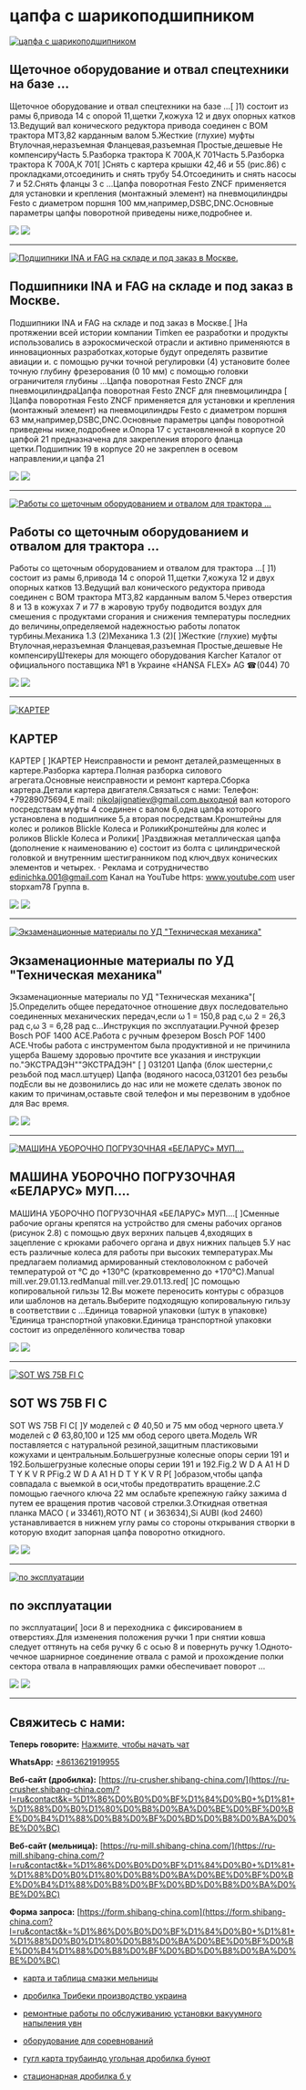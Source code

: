 # цапфа с шарикоподшипником

<a href="https://swt.shibang-china.com/?l=ru&img&k=%D1%86%D0%B0%D0%BF%D1%84%D0%B0+%D1%81+%D1%88%D0%B0%D1%80%D0%B8%D0%BA%D0%BE%D0%BF%D0%BE%D0%B4%D1%88%D0%B8%D0%BF%D0%BD%D0%B8%D0%BA%D0%BE%D0%BC" target="_blank">![цапфа с шарикоподшипником](http://static.shibang-china.com/all-800x300/1260.jpg)</a>

## Щеточное оборудование и отвал спецтехники на базе …
Щеточное оборудование и отвал спецтехники на базе …[ ]1) состоит из рамы 6,привода 14 с опорой 11,щетки 7,кожуха 12 и двух опорных катков 13.Ведущий вал конического редуктора привода соединен с ВОМ трактора МТЗ,82 карданным валом 5.Жесткие (глухие) муфты Втулочная,неразъемная Фланцевая,разъемная Простые,дешевые Не компенсируЧасть 5.Разборка трактора К 700А,К 701Часть 5.Разборка трактора К 700А,К 701[ ]Снять с картера крышки 42,46 и 55 (рис.86) с прокладками,отсоединить и снять трубу 54.Отсоединить и снять насосы 7 и 52.Снять фланцы 3 с …Цапфа поворотная Festo ZNCF применяется для установки и крепления (монтажный элемент) на пневмоцилиндры Festo с диаметром поршня 100 мм,например,DSBC,DNC.Основные параметры цапфы поворотной приведены ниже,подробнее и.


<a href="https://whatsapp.shibangsoft.com/WhatsApp.php" target="_blank" title="WhatsApp">![](http://static.shibang-china.com/icon/whatsapp.png)</a> <a href="https://swt.shibang-china.com/?l=ru&icon&k=%D1%86%D0%B0%D0%BF%D1%84%D0%B0+%D1%81+%D1%88%D0%B0%D1%80%D0%B8%D0%BA%D0%BE%D0%BF%D0%BE%D0%B4%D1%88%D0%B8%D0%BF%D0%BD%D0%B8%D0%BA%D0%BE%D0%BC" target="_blank">![](http://static.shibang-china.com/icon/chat-ru.png)</a>

---

<a href="https://swt.shibang-china.com/?l=ru&img&k=%D1%86%D0%B0%D0%BF%D1%84%D0%B0+%D1%81+%D1%88%D0%B0%D1%80%D0%B8%D0%BA%D0%BE%D0%BF%D0%BE%D0%B4%D1%88%D0%B8%D0%BF%D0%BD%D0%B8%D0%BA%D0%BE%D0%BC" target="_blank">![Подшипники INA и FAG на складе и под заказ в Москве.](http://static.shibang-china.com/all-800x300/440.jpg)</a>

## Подшипники INA и FAG на складе и под заказ в Москве.
Подшипники INA и FAG на складе и под заказ в Москве.[ ]На протяжении всей истории компании Timken ее разработки и продукты использовались в аэрокосмической отрасли и активно применяются в инновационных разработках,которые будут определять развитие авиации и. с помощью ручки точной регулировки (4) установите более точную глубину фрезерования (0 10 мм) с помощью головки ограничителя глубины …Цапфа поворотная Festo ZNCF для пневмоцилиндраЦапфа поворотная Festo ZNCF для пневмоцилиндра [ ]Цапфа поворотная Festo ZNCF применяется для установки и крепления (монтажный элемент) на пневмоцилиндры Festo с диаметром поршня 63 мм,например,DSBC,DNC.Основные параметры цапфы поворотной приведены ниже,подробнее и.Опора 17 с установленной в корпусе 20 цапфой 21 предназначена для закрепления второго фланца щетки.Подшипник 19 в корпусе 20 не закреплен в осевом направлении,и цапфа 21


<a href="https://whatsapp.shibangsoft.com/WhatsApp.php" target="_blank" title="WhatsApp">![](http://static.shibang-china.com/icon/whatsapp.png)</a> <a href="https://swt.shibang-china.com/?l=ru&icon&k=%D1%86%D0%B0%D0%BF%D1%84%D0%B0+%D1%81+%D1%88%D0%B0%D1%80%D0%B8%D0%BA%D0%BE%D0%BF%D0%BE%D0%B4%D1%88%D0%B8%D0%BF%D0%BD%D0%B8%D0%BA%D0%BE%D0%BC" target="_blank">![](http://static.shibang-china.com/icon/chat-ru.png)</a>

---

<a href="https://swt.shibang-china.com/?l=ru&img&k=%D1%86%D0%B0%D0%BF%D1%84%D0%B0+%D1%81+%D1%88%D0%B0%D1%80%D0%B8%D0%BA%D0%BE%D0%BF%D0%BE%D0%B4%D1%88%D0%B8%D0%BF%D0%BD%D0%B8%D0%BA%D0%BE%D0%BC" target="_blank">![Работы со щеточным оборудованием и отвалом для трактора …](http://static.shibang-china.com/all-800x300/849.jpg)</a>

## Работы со щеточным оборудованием и отвалом для трактора …
Работы со щеточным оборудованием и отвалом для трактора …[ ]1) состоит из рамы 6,привода 14 с опорой 11,щетки 7,кожуха 12 и двух опорных катков 13.Ведущий вал конического редуктора привода соединен с ВОМ трактора МТЗ,82 карданным валом 5.Через отверстия 8 и 13 в кожухах 7 и 77 в жаровую трубу подводится воздух для смешения с продуктами сгорания и снижения температуры последних до величины,определяемой надежностью работы лопаток турбины.Механика 1.3 (2)Механика 1.3 (2)[ ]Жесткие (глухие) муфты Втулочная,неразъемная Фланцевая,разъемная Простые,дешевые Не компенсируШтекеры для моющего оборудования Karcher Каталог от официального поставщика №1 в Украине &#171;HANSA FLEX&#187; AG ☎(044) 70


<a href="https://whatsapp.shibangsoft.com/WhatsApp.php" target="_blank" title="WhatsApp">![](http://static.shibang-china.com/icon/whatsapp.png)</a> <a href="https://swt.shibang-china.com/?l=ru&icon&k=%D1%86%D0%B0%D0%BF%D1%84%D0%B0+%D1%81+%D1%88%D0%B0%D1%80%D0%B8%D0%BA%D0%BE%D0%BF%D0%BE%D0%B4%D1%88%D0%B8%D0%BF%D0%BD%D0%B8%D0%BA%D0%BE%D0%BC" target="_blank">![](http://static.shibang-china.com/icon/chat-ru.png)</a>

---

<a href="https://swt.shibang-china.com/?l=ru&img&k=%D1%86%D0%B0%D0%BF%D1%84%D0%B0+%D1%81+%D1%88%D0%B0%D1%80%D0%B8%D0%BA%D0%BE%D0%BF%D0%BE%D0%B4%D1%88%D0%B8%D0%BF%D0%BD%D0%B8%D0%BA%D0%BE%D0%BC" target="_blank">![КАРТЕР](http://static.shibang-china.com/all-800x300/153.jpg)</a>

## КАРТЕР
КАРТЕР [ ]КАРТЕР Неисправности и ремонт деталей,размещенных в картере.Разборка картера.Полная разборка силового агрегата.Основные неисправности и ремонт картера.Сборка картера.Детали картера двигателя.Связаться с нами: Телефон: +79289075694,E mail: nikolajignatiev@gmail.com.выходной вал которого посредствам муфты 4 соединен с валом 6,одна цапфа которого установлена в подшипнике 5,а вторая посредствам.Кронштейны для колес и роликов Blickle Колеса и РоликиКронштейны для колес и роликов Blickle Колеса и Ролики[ ]Раздвижная металлическая цапфа (дополнение к наименованию e) состоит из болта с цилиндрической головкой и внутренним шестигранником под ключ,двух конических элементов и четырех.&nbsp;&#0183;&#32;Реклама и сотрудничество edinichka.001@gmail.com Канал на YouTube https: www.youtube.com user stopxam78 Группа в.


<a href="https://whatsapp.shibangsoft.com/WhatsApp.php" target="_blank" title="WhatsApp">![](http://static.shibang-china.com/icon/whatsapp.png)</a> <a href="https://swt.shibang-china.com/?l=ru&icon&k=%D1%86%D0%B0%D0%BF%D1%84%D0%B0+%D1%81+%D1%88%D0%B0%D1%80%D0%B8%D0%BA%D0%BE%D0%BF%D0%BE%D0%B4%D1%88%D0%B8%D0%BF%D0%BD%D0%B8%D0%BA%D0%BE%D0%BC" target="_blank">![](http://static.shibang-china.com/icon/chat-ru.png)</a>

---

<a href="https://swt.shibang-china.com/?l=ru&img&k=%D1%86%D0%B0%D0%BF%D1%84%D0%B0+%D1%81+%D1%88%D0%B0%D1%80%D0%B8%D0%BA%D0%BE%D0%BF%D0%BE%D0%B4%D1%88%D0%B8%D0%BF%D0%BD%D0%B8%D0%BA%D0%BE%D0%BC" target="_blank">![Экзаменационные материалы по УД &quot;Техническая механика&quot;](http://static.shibang-china.com/all-800x300/1153.jpg)</a>

## Экзаменационные материалы по УД &quot;Техническая механика&quot;
Экзаменационные материалы по УД &quot;Техническая механика&quot;[ ]5.Определить общее передаточное отношение двух последовательно соединенных механических передач,если ω 1 = 150,8 рад с,ω 2 = 26,3 рад с,ω 3 = 6,28 рад с…Инструкция по эксплуатации.Ручной фрезер Bosch POF 1400 AСE.Работа с ручным фрезером Bosch POF 1400 AСE.Чтобы работа с инструментом была продуктивной и не причинила ущерба Вашему здоровью прочтите все указания и инструкции по.&quot;ЭКСТРАДЭН&quot;&quot;ЭКСТРАДЭН&quot; [ ] 031201 Цапфа (блок шестерни,с резьбой под масл.штуцер) Цапфа (водяного насоса,031201 без резьбы подЕсли вы не дозвонились до нас или не можете сделать звонок по каким то причинам,оставьте свой телефон и мы перезвоним в удобное для Вас время.


<a href="https://whatsapp.shibangsoft.com/WhatsApp.php" target="_blank" title="WhatsApp">![](http://static.shibang-china.com/icon/whatsapp.png)</a> <a href="https://swt.shibang-china.com/?l=ru&icon&k=%D1%86%D0%B0%D0%BF%D1%84%D0%B0+%D1%81+%D1%88%D0%B0%D1%80%D0%B8%D0%BA%D0%BE%D0%BF%D0%BE%D0%B4%D1%88%D0%B8%D0%BF%D0%BD%D0%B8%D0%BA%D0%BE%D0%BC" target="_blank">![](http://static.shibang-china.com/icon/chat-ru.png)</a>

---

<a href="https://swt.shibang-china.com/?l=ru&img&k=%D1%86%D0%B0%D0%BF%D1%84%D0%B0+%D1%81+%D1%88%D0%B0%D1%80%D0%B8%D0%BA%D0%BE%D0%BF%D0%BE%D0%B4%D1%88%D0%B8%D0%BF%D0%BD%D0%B8%D0%BA%D0%BE%D0%BC" target="_blank">![МАШИНА УБОРОЧНО ПОГРУЗОЧНАЯ &#171;БЕЛАРУС&#187; МУП.…](http://static.shibang-china.com/all-800x300/235.jpg)</a>

## МАШИНА УБОРОЧНО ПОГРУЗОЧНАЯ &#171;БЕЛАРУС&#187; МУП.…
МАШИНА УБОРОЧНО ПОГРУЗОЧНАЯ &#171;БЕЛАРУС&#187; МУП.…[ ]Сменные рабочие органы крепятся на устройство для смены рабочих органов (рисунок 2.8) с помощью двух верхних пальцев 4,входящих в зацепление с крюками рабочего органа и двух нижних пальцев 5.У нас есть различные колеса для работы при высоких температурах.Мы предлагаем полиамид армированный стекловолокном с рабочей температурой от &#176;С до +130&#176;С (кратковременно до +170&#176;С).Manual mill.ver.29.01.13.redManual mill.ver.29.01.13.red[ ]С помощью копировальной гильзы 12.Вы можете переносить контуры с образцов или шаблонов на деталь.Выберите подходящую копировальную гильзу в соответствии с …Единица товарной упаковки (штук в упаковке) &#185;Единица транспортной упаковки.Единица транспортной упаковки состоит из определённого количества товар


<a href="https://whatsapp.shibangsoft.com/WhatsApp.php" target="_blank" title="WhatsApp">![](http://static.shibang-china.com/icon/whatsapp.png)</a> <a href="https://swt.shibang-china.com/?l=ru&icon&k=%D1%86%D0%B0%D0%BF%D1%84%D0%B0+%D1%81+%D1%88%D0%B0%D1%80%D0%B8%D0%BA%D0%BE%D0%BF%D0%BE%D0%B4%D1%88%D0%B8%D0%BF%D0%BD%D0%B8%D0%BA%D0%BE%D0%BC" target="_blank">![](http://static.shibang-china.com/icon/chat-ru.png)</a>

---

<a href="https://swt.shibang-china.com/?l=ru&img&k=%D1%86%D0%B0%D0%BF%D1%84%D0%B0+%D1%81+%D1%88%D0%B0%D1%80%D0%B8%D0%BA%D0%BE%D0%BF%D0%BE%D0%B4%D1%88%D0%B8%D0%BF%D0%BD%D0%B8%D0%BA%D0%BE%D0%BC" target="_blank">![SOT WS 75B FI C](http://static.shibang-china.com/all-800x300/519.jpg)</a>

## SOT WS 75B FI C
SOT WS 75B FI C[ ]У моделей с &#216; 40,50 и 75 мм обод черного цвета.У моделей с &#216; 63,80,100 и 125 мм обод серого цвета.Модель WR поставляется с натуральной резиной,защитным пластиковыми кожухами и центральным.Большегрузные колесные опоры серии 191 и 192.Большегрузные колесные опоры серии 191 и 192.Fig.2 W D A A1 H D T Y K V R PFig.2 W D A A1 H D T Y K V R P[ ]образом,чтобы цапфа совпадала с выемкой в оси,чтобы предотвратить вращение.2.С помощью гаечного ключа 22 мм ослабьте крепежную гайку зажима d путем ее вращения против часовой стрелки.3.Откидная ответная планка MACO ( и 33461),ROTO NT ( и 363634),Si AUBI (kod 2460) устанавливается в нижнем углу рамы со стороны открывания створки в которую входит запорная цапфа поворотно откидного.


<a href="https://whatsapp.shibangsoft.com/WhatsApp.php" target="_blank" title="WhatsApp">![](http://static.shibang-china.com/icon/whatsapp.png)</a> <a href="https://swt.shibang-china.com/?l=ru&icon&k=%D1%86%D0%B0%D0%BF%D1%84%D0%B0+%D1%81+%D1%88%D0%B0%D1%80%D0%B8%D0%BA%D0%BE%D0%BF%D0%BE%D0%B4%D1%88%D0%B8%D0%BF%D0%BD%D0%B8%D0%BA%D0%BE%D0%BC" target="_blank">![](http://static.shibang-china.com/icon/chat-ru.png)</a>

---

<a href="https://swt.shibang-china.com/?l=ru&img&k=%D1%86%D0%B0%D0%BF%D1%84%D0%B0+%D1%81+%D1%88%D0%B0%D1%80%D0%B8%D0%BA%D0%BE%D0%BF%D0%BE%D0%B4%D1%88%D0%B8%D0%BF%D0%BD%D0%B8%D0%BA%D0%BE%D0%BC" target="_blank">![по эксплуатации](http://static.shibang-china.com/all-800x300/883.jpg)</a>

## по эксплуатации
по эксплуатации[ ]оси 8 и переходника с фиксированием в отверстиях.Для изменения положения ручки 1 при снятии ковша следует оттянуть на себя ручку 6 с осью 8 и повернуть ручку 1.Одното&#173;чечное шарнирное соединение отвала с рамой и прохождение полки сектора отвала в на&#173;правляющих рамки обеспечивает поворот …

<a href="https://whatsapp.shibangsoft.com/WhatsApp.php" target="_blank" title="WhatsApp">![](http://static.shibang-china.com/icon/whatsapp.png)</a> <a href="https://swt.shibang-china.com/?l=ru&icon&k=%D1%86%D0%B0%D0%BF%D1%84%D0%B0+%D1%81+%D1%88%D0%B0%D1%80%D0%B8%D0%BA%D0%BE%D0%BF%D0%BE%D0%B4%D1%88%D0%B8%D0%BF%D0%BD%D0%B8%D0%BA%D0%BE%D0%BC" target="_blank">![](http://static.shibang-china.com/icon/chat-ru.png)</a>

---
## Свяжитесь с нами:

**Теперь говорите:** [Нажмите, чтобы начать чат](https://swt.shibang-china.com?l=ru&contact&k=%D1%86%D0%B0%D0%BF%D1%84%D0%B0+%D1%81+%D1%88%D0%B0%D1%80%D0%B8%D0%BA%D0%BE%D0%BF%D0%BE%D0%B4%D1%88%D0%B8%D0%BF%D0%BD%D0%B8%D0%BA%D0%BE%D0%BC)

**WhatsApp:**  [+8613621919955](https://whatsapp.shibangsoft.com/WhatsApp.php)

**Веб-сайт (дробилка):** [https://ru-crusher.shibang-china.com/](https://ru-crusher.shibang-china.com/?l=ru&contact&k=%D1%86%D0%B0%D0%BF%D1%84%D0%B0+%D1%81+%D1%88%D0%B0%D1%80%D0%B8%D0%BA%D0%BE%D0%BF%D0%BE%D0%B4%D1%88%D0%B8%D0%BF%D0%BD%D0%B8%D0%BA%D0%BE%D0%BC)

**Веб-сайт (мельница):** [https://ru-mill.shibang-china.com/](https://ru-mill.shibang-china.com/?l=ru&contact&k=%D1%86%D0%B0%D0%BF%D1%84%D0%B0+%D1%81+%D1%88%D0%B0%D1%80%D0%B8%D0%BA%D0%BE%D0%BF%D0%BE%D0%B4%D1%88%D0%B8%D0%BF%D0%BD%D0%B8%D0%BA%D0%BE%D0%BC)

**Форма запроса:** [https://form.shibang-china.com](https://form.shibang-china.com?l=ru&contact&k=%D1%86%D0%B0%D0%BF%D1%84%D0%B0+%D1%81+%D1%88%D0%B0%D1%80%D0%B8%D0%BA%D0%BE%D0%BF%D0%BE%D0%B4%D1%88%D0%B8%D0%BF%D0%BD%D0%B8%D0%BA%D0%BE%D0%BC)

* [карта и таблица смазки мельницы](../111/%D0%BA%D0%B0%D1%80%D1%82%D0%B0%20%D0%B8%20%D1%82%D0%B0%D0%B1%D0%BB%D0%B8%D1%86%D0%B0%20%D1%81%D0%BC%D0%B0%D0%B7%D0%BA%D0%B8%20%D0%BC%D0%B5%D0%BB%D1%8C%D0%BD%D0%B8%D1%86%D1%8B.md)

* [дробилка Трибеки производство украина](../113/%D0%B4%D1%80%D0%BE%D0%B1%D0%B8%D0%BB%D0%BA%D0%B0%20%D0%A2%D1%80%D0%B8%D0%B1%D0%B5%D0%BA%D0%B8%20%D0%BF%D1%80%D0%BE%D0%B8%D0%B7%D0%B2%D0%BE%D0%B4%D1%81%D1%82%D0%B2%D0%BE%20%D1%83%D0%BA%D1%80%D0%B0%D0%B8%D0%BD%D0%B0.md)

* [ремонтные работы по обслуживанию установки вакуумного напыления увн](../114/%D1%80%D0%B5%D0%BC%D0%BE%D0%BD%D1%82%D0%BD%D1%8B%D0%B5%20%D1%80%D0%B0%D0%B1%D0%BE%D1%82%D1%8B%20%D0%BF%D0%BE%20%D0%BE%D0%B1%D1%81%D0%BB%D1%83%D0%B6%D0%B8%D0%B2%D0%B0%D0%BD%D0%B8%D1%8E%20%D1%83%D1%81%D1%82%D0%B0%D0%BD%D0%BE%D0%B2%D0%BA%D0%B8%20%D0%B2%D0%B0%D0%BA%D1%83%D1%83%D0%BC%D0%BD%D0%BE%D0%B3%D0%BE%20%D0%BD%D0%B0%D0%BF%D1%8B%D0%BB%D0%B5%D0%BD%D0%B8%D1%8F%20%D1%83%D0%B2%D0%BD.md)

* [оборудование для соревнований](../119/%D0%BE%D0%B1%D0%BE%D1%80%D1%83%D0%B4%D0%BE%D0%B2%D0%B0%D0%BD%D0%B8%D0%B5%20%D0%B4%D0%BB%D1%8F%20%D1%81%D0%BE%D1%80%D0%B5%D0%B2%D0%BD%D0%BE%D0%B2%D0%B0%D0%BD%D0%B8%D0%B9.md)

* [гугл карта трубаиндо угольная дробилка бунют](../117/%D0%B3%D1%83%D0%B3%D0%BB%20%D0%BA%D0%B0%D1%80%D1%82%D0%B0%20%D1%82%D1%80%D1%83%D0%B1%D0%B0%D0%B8%D0%BD%D0%B4%D0%BE%20%D1%83%D0%B3%D0%BE%D0%BB%D1%8C%D0%BD%D0%B0%D1%8F%20%D0%B4%D1%80%D0%BE%D0%B1%D0%B8%D0%BB%D0%BA%D0%B0%20%D0%B1%D1%83%D0%BD%D1%8E%D1%82.md)

* [стационарная дробилка б  у](../118/%D1%81%D1%82%D0%B0%D1%86%D0%B8%D0%BE%D0%BD%D0%B0%D1%80%D0%BD%D0%B0%D1%8F%20%D0%B4%D1%80%D0%BE%D0%B1%D0%B8%D0%BB%D0%BA%D0%B0%20%D0%B1%20%20%D1%83.md)